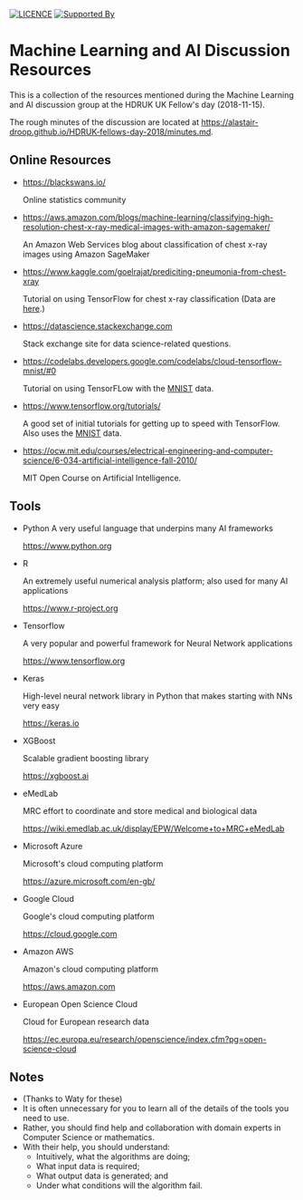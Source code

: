 [![LICENCE](https://img.shields.io/github/license/HDRUK/HDRUK-fellows-day-2018)](https://github.com/HDRUK/HDRUK-fellows-day-2018/blob/master/LICENSE)
[![Supported By](https://img.shields.io/badge/Supported%20By-HDRUK-blue)](https://hdruk.ac.uk)

# Machine Learning and AI Discussion Resources

This is a collection of the resources mentioned during the Machine Learning and AI discussion group at the HDRUK UK Fellow's day (2018-11-15).

The rough minutes of the discussion are located at <https://alastair-droop.github.io/HDRUK-fellows-day-2018/minutes.md>.

## Online Resources

* <https://blackswans.io/>
	
	Online statistics community

* <https://aws.amazon.com/blogs/machine-learning/classifying-high-resolution-chest-x-ray-medical-images-with-amazon-sagemaker/>
	
	An Amazon Web Services blog about classification of chest x-ray images using Amazon SageMaker
	
* <https://www.kaggle.com/goelrajat/prediciting-pneumonia-from-chest-xray>
	
	Tutorial on using TensorFlow for chest x-ray classification (Data are [here](https://www.kaggle.com/paultimothymooney/chest-xray-pneumonia).)
	
* <https://datascience.stackexchange.com>
	
	Stack exchange site for data science-related questions.
	
* <https://codelabs.developers.google.com/codelabs/cloud-tensorflow-mnist/#0>
	
	Tutorial on using TensorFLow with the [MNIST](http://yann.lecun.com/exdb/mnist/) data.
	
* <https://www.tensorflow.org/tutorials/>
	
	A good set of initial tutorials for getting up to speed with TensorFlow. Also uses the [MNIST](http://yann.lecun.com/exdb/mnist/) data.
	
* <https://ocw.mit.edu/courses/electrical-engineering-and-computer-science/6-034-artificial-intelligence-fall-2010/>
	
	MIT Open Course on Artificial Intelligence.

## Tools

* Python
	A very useful language that underpins many AI frameworks
	
	<https://www.python.org>
* R
	
	An extremely useful numerical analysis platform; also used for many AI applications
	
	<https://www.r-project.org>
* Tensorflow
	
	A very popular and powerful framework for Neural Network applications
	
	<https://www.tensorflow.org>
* Keras
	
	High-level neural network library in Python that makes starting with NNs very easy
	
	<https://keras.io>
* XGBoost
	
	Scalable gradient boosting library
	
	<https://xgboost.ai>
* eMedLab
	
	MRC effort to coordinate and store medical and biological data
	
	<https://wiki.emedlab.ac.uk/display/EPW/Welcome+to+MRC+eMedLab>
* Microsoft Azure
	
	Microsoft's cloud computing platform
	
	<https://azure.microsoft.com/en-gb/>
* Google Cloud
	
	Google's cloud computing platform
	
	<https://cloud.google.com>
* Amazon AWS
	
	Amazon's cloud computing platform
	
	<https://aws.amazon.com>
* European Open Science Cloud
	
	Cloud for European research data
	
	<https://ec.europa.eu/research/openscience/index.cfm?pg=open-science-cloud>

## Notes

* (Thanks to Waty for these)
* It is often unnecessary for you to learn all of the details of the tools you need to use.
* Rather, you should find help and collaboration with domain experts in Computer Science or mathematics.
* With their help, you should understand:
  * Intuitively, what the algorithms are doing;
  * What input data is required;
  * What output data is generated; and
  * Under what conditions will the algorithm fail.
